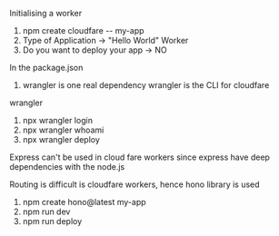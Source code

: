 Initialising a worker

1) npm create cloudfare -- my-app
2) Type of Application -> "Hello World" Worker
3) Do you want to deploy your app -> NO



In the package.json
1) wrangler is one real dependency 
wrangler is the CLI for cloudfare


wrangler 
1) npx wrangler login
2) npx wrangler whoami
3) npx wrangler deploy


Express can't be used in cloud fare workers since
express have deep dependencies with the node.js 

Routing is difficult is cloudfare workers, hence hono library is used
1) npm create hono@latest my-app
2) npm run dev
3) npm run deploy
